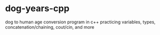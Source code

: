 # dog-years-cpp
dog to human age conversion program in c++ practicing variables, types, concatenation/chaining, cout/cin, and more
